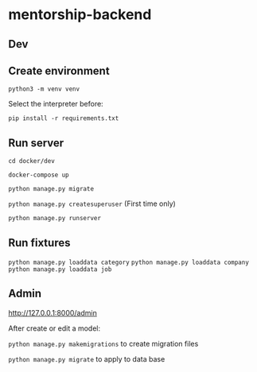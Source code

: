 # mentorship-backend

## Dev

## Create environment

`python3 -m venv venv`

Select the interpreter before:

`pip install -r requirements.txt`

## Run server

`cd docker/dev`

`docker-compose up`

`python manage.py migrate`

`python manage.py createsuperuser` (First time only)

`python manage.py runserver`


## Run fixtures
`python manage.py loaddata category`
`python manage.py loaddata company`
`python manage.py loaddata job`
## Admin

http://127.0.0.1:8000/admin

After create or edit a model:

`python manage.py makemigrations` to create migration files

`python manage.py migrate` to apply to data base
